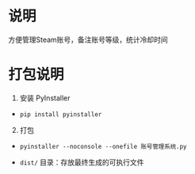 # 说明

方便管理Steam账号，备注账号等级，统计冷却时间

# 打包说明

1. 安装 PyInstaller

- `pip install pyinstaller`

2. 打包

- `pyinstaller --noconsole --onefile 账号管理系统.py`

- `dist/` 目录：存放最终生成的可执行文件

